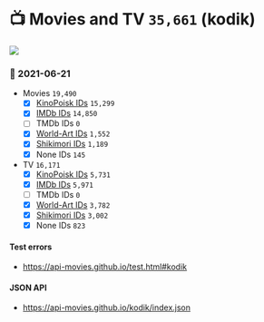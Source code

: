 # :tv: Movies and TV `35,661` (kodik)

<a href="https://API-Movies.github.io"><img src="https://API-Movies.github.io/banner.png?cache"></a>

### :date: 2021-06-21
- Movies `19,490`
  - [x] <a href="https://API-Movies.github.io/kodik/movie_kinopoisk_ids.json">KinoPoisk IDs</a> `15,299`
  - [x] <a href="https://API-Movies.github.io/kodik/movie_imdb_ids.json">IMDb IDs</a> `14,850`
  - [ ] TMDb IDs `0`
  - [x] <a href="https://API-Movies.github.io/kodik/movie_world_art_ids.json">World-Art IDs</a> `1,552`
  - [x] <a href="https://API-Movies.github.io/kodik/movie_shikimori_ids.json">Shikimori IDs</a> `1,189`
  - [x] None IDs `145`
- TV `16,171`
  - [x] <a href="https://API-Movies.github.io/kodik/tv_kinopoisk_ids.json">KinoPoisk IDs</a> `5,731`
  - [x] <a href="https://API-Movies.github.io/kodik/tv_imdb_ids.json">IMDb IDs</a> `5,971`
  - [ ] TMDb IDs `0`
  - [x] <a href="https://API-Movies.github.io/kodik/tv_world_art_ids.json">World-Art IDs</a> `3,782`
  - [x] <a href="https://API-Movies.github.io/kodik/tv_shikimori_ids.json">Shikimori IDs</a> `3,002`
  - [x] None IDs `823`
#### Test errors
- <a href='https://api-movies.github.io/test.html#kodik'>https://api-movies.github.io/test.html#kodik</a>
#### JSON API
- <a href='https://api-movies.github.io/kodik/index.json'>https://api-movies.github.io/kodik/index.json</a>
